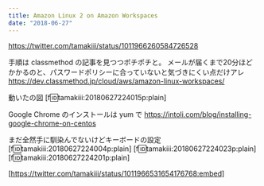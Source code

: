 ```yaml
---
title: Amazon Linux 2 on Amazon Workspaces
date: "2018-06-27"
---
```


https://twitter.com/tamakiii/status/1011966260584726528

手順は classmethod の記事を見つつポチポチと。
メールが届くまで20分ほどかかるのと、パスワードポリシーに合っていないと気づきにくい点だけアレ
https://dev.classmethod.jp/cloud/aws/amazon-linux-workspaces/

動いたの図
[f:id:tamakiii:20180627224015p:plain]

Google Chrome のインストールは yum で
https://intoli.com/blog/installing-google-chrome-on-centos

まだ全然手に馴染んでないけどキーボードの設定
[f:id:tamakiii:20180627224004p:plain]
[f:id:tamakiii:20180627224023p:plain]
[f:id:tamakiii:20180627224201p:plain]

[https://twitter.com/tamakiii/status/1011966531654176768:embed]

